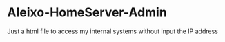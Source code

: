 # Aleixo-HomeServer-Admin
Just a html file to access my internal systems without input the IP address 
